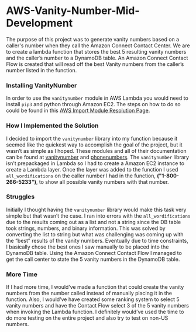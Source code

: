 # AWS-Vanity-Number-Mid-Development
The purpose of this project was to generate vanity numbers based on a caller's number when they call the Amazon Connect Contact Center. We are to create a lambda function that stores the best 5 resulting vanity numbers and the caller’s number to a DynamoDB table. An Amazon Connect Contact Flow is created that will read off the best Vanity numbers from the caller’s number listed in the function.
### Installing VanityNumber

In order to use the `vanitynumber` module in AWS Lambda you would need to install `pip3` and python through Amazon EC2. The steps on how to do so could be found in this [AWS Import Module Resolution Page](https://aws.amazon.com/premiumsupport/knowledge-center/lambda-import-module-error-python/).
 ### How I Implemented the Solution

I decided to import the `vanitynumber` library into my function because it seemed like the quickest way to accomplish the goal of the project, but it wasn’t as simple as I hoped. These modules and all of their documentation can be found at [vanitynumber](https://pypi.org/project/vanitynumber/) and [phonenumbers](https://pypi.org/project/phonenumbers/).  The `vanitynumber` library isn’t prepackaged in Lambda so I had to create a Amazon EC2 instance to create a Lambda layer. Once the layer was added to the function I used `all_wordifications` on the caller number I had in the function, **("1-800-266-5233")**, to show all possible vanity numbers with that number.   
### Struggles

Initially I thought having the `vanitynumber` library would make this task very simple but that wasn’t the case. I ran into errors with the `all_wordifications` due to the results coming out as a list and not a string since the DB table took strings, numbers, and binary information. This was solved by converting the list to string but what was challenging was coming up with the “best” results of the vanity numbers. Eventually due to time constraints, I basically chose the best ones I saw manually to be placed into the DynamoDB table. Using the Amazon Connect Contact Flow I managed to get the call center to state the 5 vanity numbers in the DynamoDB table. 
### More Time 

If I had more time, I would’ve made a function that could create the vanity numbers from the number called instead of manually placing it in the function. Also, I would’ve have created some ranking system to select 5 vanity numbers and have the Contact Flow select 3 of the 5 vanity numbers when invoking the Lambda function. I definitely would’ve used the time to do more testing on the entire project and also try to test on non-US numbers.
